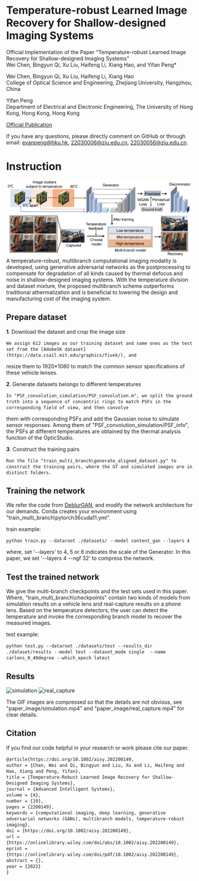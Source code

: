 # Temperature-robust Learned Image Recovery for Shallow-designed Imaging Systems
Official Implementation of the Paper "Temperature-robust Learned Image Recovery
for Shallow-designed Imaging Systems" \
Wei Chen, Bingyun Qi, Xu Liu, Haifeng Li, Xiang Hao, and Yifan Peng*

Wei Chen, Bingyun Qi, Xu Liu, Haifeng Li, Xiang Hao \
College of Optical Science and Engineering, Zhejiang University, Hangzhou, China

Yifan Peng \
Department of Electrical and Electronic Engineering, The University of Hong Kong, Hong Kong, Hong Kong

[Official Publication](https://onlinelibrary.wiley.com/doi/10.1002/aisy.202200149)

If you have any questions, please directly comment on GitHub or through email: evanpeng@hku.hk, 22030006@zju.edu.cn, 22030056@zju.edu.cn.

# Instruction
![pipeline](paper_image/pipeline.png)
A temperature-robust, multibranch computational imaging modality is developed, 
using generative adversarial networks as the postprocessing to compensate for 
degradation of all kinds caused by thermal defocus and noise in shallow-designed 
imaging systems. With the temperature division and dataset mixture, the proposed 
multibranch scheme outperforms traditional athermalization and is beneficial to 
lowering the design and manufacturing cost of the imaging system.

## Prepare dataset
**1**. Download the dataset and crop the image size

    We assign 612 images as our training dataset and some ones as the test set from the [Adobe5K dataset](https://data.csail.mit.edu/graphics/fivek/), and 
resize them to 1920*1080 to match the common sensor specifications of these vehicle lenses. 

**2**. Generate datasets belongs to different temperatures

    In "PSF_convolution_simulation/PSF_convolution.m", we split the ground truth into a sequence of concentric rings to match PSFs in the corresponding field of view, and then convolve
them with corresponding PSFs and add the Gaussian noise to simulate sensor responses. Among them of "PSF_convolution_simulation/PSF_info", the PSFs at different temperatures are obtained by the thermal
analysis function of the OpticStudio.

**3**. Construct the training pairs

    Run the file "train_multi_branch\generate_aligned_dataset.py" to construct the training pairs, where the GT and simulated images are in distinct folders.
     
## Training the network
   
   We refer the code from [DeblurGAN](https://github.com/KupynOrest/DeblurGAN), and modify the network architecture for our demands.
   Conda creates your environment using "train_multi_branch\pytorch36cuda11.yml". 
   
   train example:
   
    python train.py --dataroot ./datasets/ --model content_gan --layers 4
   
   where,  set '--layers' to 4, 5 or 6 indicates the scale of the Generator. In this paper, we set '--layers 4 --ngf 32' to compress the network.

## Test the trained network
   We give the multi-branch checkpoints and the test sets used in this paper. Where, "train_multi_branch\checkpoints" contain two kinds of models from simulation results on a vehicle lens and real-capture results on a phone lens. 
Based on the temperature detectors, the user can detect the temperature and invoke the corresponding branch model to recover the measured images. 

   test example:
    
    python test.py --dataroot ./datasets/test --results_dir ./dataset/results --model test --dataset_mode single  --name carlens_0_40degree --which_epoch latest

## Results
    
   ![simulation](paper_image/simulation.gif)
   ![real_capture](paper_image/real_capture.gif)
   
   The GIF images are compressed so that the details are not obvious, see "paper_image/simulation.mp4" and "paper_image/real_capture.mp4" for clear details.
   

## Citation
   If you find our code helpful in your research or work please cite our paper.
   
    @article{https://doi.org/10.1002/aisy.202200149,
    author = {Chen, Wei and Qi, Bingyun and Liu, Xu and Li, Haifeng and Hao, Xiang and Peng, Yifan},
    title = {Temperature-Robust Learned Image Recovery for Shallow-Designed Imaging Systems},
    journal = {Advanced Intelligent Systems},
    volume = {4},
    number = {10},
    pages = {2200149},
    keywords = {computational imaging, deep learning, generative adversarial networks (GANs), multibranch models, temperature-robust imaging},
    doi = {https://doi.org/10.1002/aisy.202200149},
    url = {https://onlinelibrary.wiley.com/doi/abs/10.1002/aisy.202200149},
    eprint = {https://onlinelibrary.wiley.com/doi/pdf/10.1002/aisy.202200149},
    abstract = {},
    year = {2022}
    }
